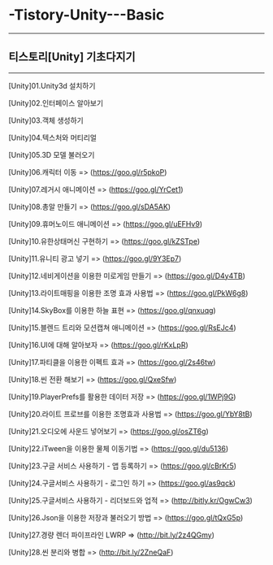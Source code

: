# -Tistory-Unity---Basic

-----------------------------------

## 티스토리[Unity] 기초다지기

-----------------------------------

[Unity]01.Unity3d 설치하기 

[Unity]02.인터페이스 알아보기 

[Unity]03.객체 생성하기

[Unity]04.텍스처와 머티리얼

[Unity]05.3D 모델 불러오기 

[Unity]06.캐릭터 이동 => (https://goo.gl/r5pkoP)

[Unity]07.레거시 애니메이션 => (https://goo.gl/YrCet1)

[Unity]08.총알 만들기 => (https://goo.gl/sDA5AK)

[Unity]09.휴머노이드 애니메이션 => (https://goo.gl/uEFHv9)

[Unity]10.유한상태머신 구현하기 => (https://goo.gl/kZSTpe)

[Unity]11.유니티 광고 넣기 => (https://goo.gl/9Y3Ep7)

[Unity]12.네비게이션을 이용한 미로게임 만들기 => (https://goo.gl/D4y4TB)

[Unity]13.라이트매핑을 이용한 조명 효과 사용법 => (https://goo.gl/PkW6g8)

[Unity]14.SkyBox를 이용한 하늘 표현 => (https://goo.gl/qnxuqg)

[Unity]15.블렌드 트리와 모션캡쳐 애니메이션 => (https://goo.gl/RsEJc4)

[Unity]16.UI에 대해 알아보자 => (https://goo.gl/rKxLpR)

[Unity]17.파티클을 이용한 이펙트 효과 => (https://goo.gl/2s46tw)

[Unity]18.씬 전환 해보기 => (https://goo.gl/QxeSfw)

[Unity]19.PlayerPrefs를 활용한 데이터 저장 => (https://goo.gl/1WPj9G)

[Unity]20.라이트 프로브를 이용한 조명효과 사용법 => (https://goo.gl/YbY8tB)

[Unity]21.오디오에 사운드 넣어보기 => (https://goo.gl/osZT6g)

[Unity]22.iTween을 이용한 물체 이동기법 => (https://goo.gl/du5136)

[Unity]23.구글 서비스 사용하기 - 앱 등록하기 => (https://goo.gl/cBrKr5)

[Unity]24.구글서비스 사용하기 - 로그인 하기 => (https://goo.gl/as9qck)

[Unity]25.구글서비스 사용하기 - 리더보드와 업적 => (http://bitly.kr/OgwCw3)

[Unity]26.Json을 이용한 저장과 불러오기 방법 => (https://goo.gl/tQxG5p)

[Unity]27.경량 렌더 파이프라인 LWRP => (http://bit.ly/2z4QGmy)

[Unity]28.씬 분리와 병합 => (http://bit.ly/2ZneQaF)
